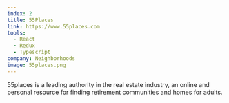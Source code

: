 ```yaml
---
index: 2
title: 55Places
link: https://www.55places.com
tools:
  - React
  - Redux
  - Typescript
company: Neighborhoods
image: 55places.png
---
```


55places is a leading authority in the real estate industry, an online and
personal resource for finding retirement communities and homes for adults.
